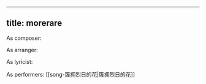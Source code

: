 
---
title: morerare
---
As composer: 

As arranger: 

As lyricist: 

As performers: [[song-簇拥烈日的花|簇拥烈日的花]]
